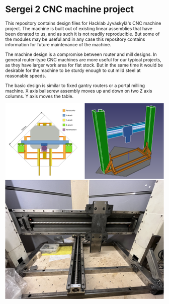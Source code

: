 Sergei 2 CNC machine project
============================

This repository contains design files for Hacklab Jyväskylä's CNC machine project.
The machine is built out of existing linear assemblies that have been donated to us, and as such it is not readily reproducible. But some of the modules may be useful and in any case this repository contains information for future maintenance of the machine.

The machine design is a compromise between router and mill designs.
In general router-type CNC machines are more useful for our typical projects, as they have larger work area for flat stock.
But in the same time it would be desirable for the machine to be sturdy enough to cut mild steel at reasonable speeds.

The basic design is similar to fixed gantry routers or a portal milling machine.
X axis ballscrew assembly moves up and down on two Z axis columns.
Y axis moves the table.

![](notes/general_plan_2021_10.png)
![](photos/build_2021_11.jpg)